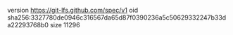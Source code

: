 version https://git-lfs.github.com/spec/v1
oid sha256:3327780de0946c316567da65d87f0390236a5c50629332247b33da22293768b0
size 11296
